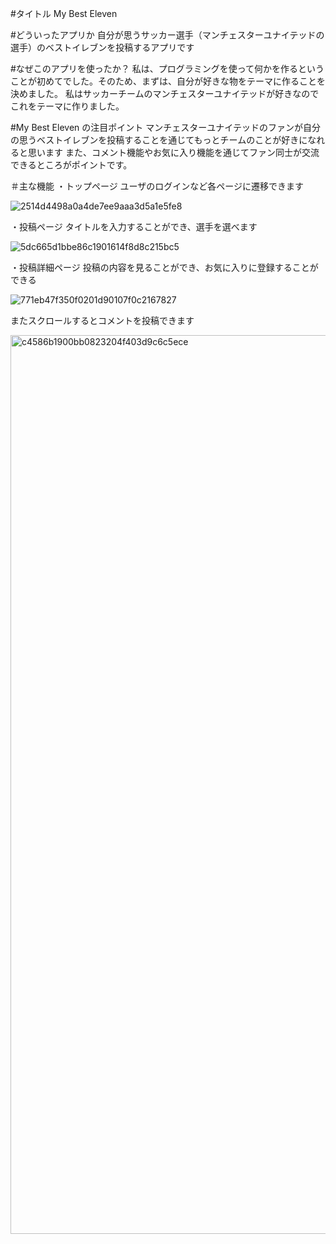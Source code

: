 #タイトル
My Best Eleven

#どういったアプリか
自分が思うサッカー選手（マンチェスターユナイテッドの選手）のベストイレブンを投稿するアプリです

#なぜこのアプリを使ったか？
私は、プログラミングを使って何かを作るということが初めてでした。そのため、まずは、自分が好きな物をテーマに作ることを決めました。
私はサッカーチームのマンチェスターユナイテッドが好きなのでこれをテーマに作りました。

#My Best Eleven の注目ポイント
マンチェスターユナイテッドのファンが自分の思うベストイレブンを投稿することを通じてもっとチームのことが好きになれると思います
また、コメント機能やお気に入り機能を通じてファン同士が交流できるところがポイントです。

＃主な機能
・トップページ
  ユーザのログインなど各ページに遷移できます
  
![2514d4498a0a4de7ee9aaa3d5a1e5fe8](https://user-images.githubusercontent.com/61111651/79474293-2cbc7800-8041-11ea-920c-01196f27e249.jpg)

・投稿ページ
  タイトルを入力することができ、選手を選べます

  ![5dc665d1bbe86c1901614f8d8c215bc5](https://user-images.githubusercontent.com/61111651/79475022-1f53bd80-8042-11ea-9d20-05e8adc33cc3.jpg)

・投稿詳細ページ
  投稿の内容を見ることができ、お気に入りに登録することができる

  ![771eb47f350f0201d90107f0c2167827](https://user-images.githubusercontent.com/61111651/79475307-778abf80-8042-11ea-9865-072519024a37.jpg)

  またスクロールするとコメントを投稿できます

  <img width="1438" alt="c4586b1900bb0823204f403d9c6c5ece" src="https://user-images.githubusercontent.com/61111651/79475415-98531500-8042-11ea-9b87-b2f83bb80e7b.png">
